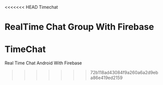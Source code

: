 <<<<<<< HEAD
Timechat

RealTime Chat Group With Firebase
=======
# TimeChat
Real Time Chat Android With Firebase
>>>>>>> 72b118ad43084f9a260a6a2d9eba86e419ed2159
